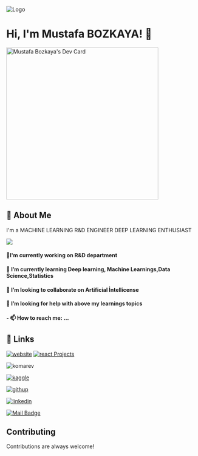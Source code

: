 

<!--
**mustafabozkaya/mustafabozkaya** is a ✨ _special_ ✨ repository because its `README.md` (this file) appears on your GitHub profile.

Here are some ideas to get you started:

- 🔭 I’m currently working on ...
- 🌱 I’m currently learning ...
- 👯 I’m looking to collaborate on ...
- 🤔 I’m looking for help with ...
- 💬 Ask me about ...
- 📫 How to reach me: ...
- 😄 Pronouns: ...
- ⚡ Fun fact: ...
-->

![Logo](https://paulvanderlaken.files.wordpress.com/2017/08/data-science-skills-network1-e1417010633616.jpg?w=900)

    
# Hi, I'm Mustafa BOZKAYA! 👋

<a href="https://app.daily.dev/mustafaege"><img src="https://api.daily.dev/devcards/f2c7fd0e6c9a47e0bbfda92da6c8dc92.png?r=t2w" width="400" alt="Mustafa Bozkaya's Dev Card"/></a>

## 🚀 About Me
I'm a MACHINE LEARNING R&D ENGINEER DEEP LEARNING ENTHUSIAST

![](https://github-readme-stats.vercel.app/api?username=mustafabozkaya&show_icons=true")

#### 🔭I'm currently working on R&D department
#### 🌱 I’m currently learning Deep learning, Machine Learnings,Data Science,Statistics
#### 👯 I’m looking to collaborate on Artificial İntellicense
#### 🤔 I’m looking for help with above my learnings topics
#### - 📫 How to reach me: ...


  
## 🔗 Links

[![website](https://img.shields.io/badge/my_portfolio-000?style=for-the-badge&logo=ko-fi&logoColor=white)](https://mustafabozkaya.github.io/)
[![react Projects](https://img.shields.io/badge/my_portfolio-000?style=for-the-badge&logo=ko-fi&logoColor=white)](e-trading-app.herokuapp.com/)

![komarev](https://komarev.com/ghpvc/?username=mboz&color=brightgreen)

[![kaggle](https://img.shields.io/badge/Kaggle-20BEFF?style=for-the-badge&logo=Kaggle&logoColor=white)](https://www.kaggle.com/mustafabozka)

[![githup](https://img.shields.io/github/followers/mustafabozkaya?style=social)](https://www.github.com/mustafabozkaya)

[![linkedin](https://img.shields.io/badge/linkedin-%230077B5.svg?&style=for-the-badge&logo=linkedin&logoColor=white)](https://www.linkedin.com/in/mustafa-bozkaya/)

[![Mail Badge](https://img.shields.io/badge/info.mustafabozkaya@gmail.com-c14438?style=for-the-badge&logo=Gmail&logoColor=white&link=mailto:info.mustafabozkaya@gmail.com)](mailto:info.mustafabozkaya@gmail.com)
  

  
## Contributing

Contributions are always welcome!
